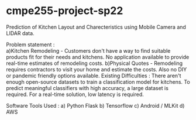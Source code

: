 # cmpe255-project-sp22
Prediction of Kitchen Layout and Charecteristics using Mobile Camera and LIDAR data.

Problem statement :  
       a)Kitchen Remodeling - Customers don't have a way to find suitable products fit for their needs and kitchens. No application available to provide real-time estimates of remodeling costs. 
       b)Physical Quotes - Remodeling requires contractors to visit your home and estimate the costs. Also no DIY or pandemic friendly options available.
Existing Difficulties : 
       There aren't enough open-source datasets to train a classification model for kitchens. To predict meaningful classifiers with high accuracy, a large dataset is required. For a real-time solution, low latency is required. 
       
Software Tools Used :
a) Python Flask
b) Tensorflow
c) Android / MLKit
d) AWS
